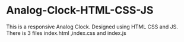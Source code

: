 # Analog-Clock-HTML-CSS-JS
This is a responsive Analog Clock.
Designed using HTML CSS and JS.
There is 3 files index.html ,index.css and index.js
